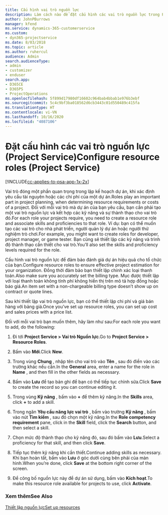 ```yaml
---
title: Cấu hình vai trò nguồn lực
description: Làm cách nào để đặt cấu hình các vai trò nguồn lực trong Project Service
author: JohnPBurrows
manager: kfend
ms.service: dynamics-365-customerservice
ms.custom:
- dyn365-projectservice
ms.date: 8/03/2018
ms.topic: article
ms.author: ruhercul
audience: Admin
search.audienceType:
- admin
- customizer
- enduser
search.app:
- D365CE
- D365PS
- ProjectOperations
ms.openlocfilehash: 5f899d17980df16602c964bab4bbab1e976b3ebf
ms.sourcegitcommit: 5c4c9bf3ba018562d6cb3443c01d550489c415fa
ms.translationtype: HT
ms.contentlocale: vi-VN
ms.lasthandoff: 10/16/2020
ms.locfileid: "4087106"
---
```

# <a name="configure-resource-roles-project-service"></a><span data-ttu-id="734b1-103">Đặt cấu hình các vai trò nguồn lực (Project Service)</span><span class="sxs-lookup"><span data-stu-id="734b1-103">Configure resource roles (Project Service)</span></span>

[!INCLUDE[cc-applies-to-psa-app-1x-2x](../includes/cc-applies-to-psa-app-1x-2x.md)]

<span data-ttu-id="734b1-104">Vai trò đóng một phần quan trọng trong lập kế hoạch dự án, khi xác định yêu cầu tài nguyên hoặc các chi phí của một dự án.</span><span class="sxs-lookup"><span data-stu-id="734b1-104">Roles play an important part in project planning, when determining resource requirements or costs of a project.</span></span> <span data-ttu-id="734b1-105">Đối với mỗi vai trò mà dự án của bạn yêu cầu, bạn cần phải tạo một vai trò nguồn lực và kết hợp các kỹ năng và sự thành thạo cho vai trò đó.</span><span class="sxs-lookup"><span data-stu-id="734b1-105">For each role your projects require, you need to create a resource role and associate skills and proficiencies to that role.</span></span> <span data-ttu-id="734b1-106">Ví dụ: bạn có thể muốn tạo các vai trò cho nhà phát triển, người quản lý dự án hoặc người thử nghiệm trò chơi.</span><span class="sxs-lookup"><span data-stu-id="734b1-106">For example, you might want to create roles for developer, project manager, or game tester.</span></span> <span data-ttu-id="734b1-107">Bạn cũng sẽ thiết lập các kỹ năng và trình độ thành thạo cần thiết cho vai trò.</span><span class="sxs-lookup"><span data-stu-id="734b1-107">You’ll also set the skills and proficiency levels required for the role.</span></span>  
  
 <span data-ttu-id="734b1-108">Cấu hình vai trò nguồn lực để đảm bảo đánh giá dự án hiệu quả cho tổ chức của bạn.</span><span class="sxs-lookup"><span data-stu-id="734b1-108">Configure resource roles to ensure effective project estimation for your organization.</span></span>  <span data-ttu-id="734b1-109">Đồng thời đảm bảo bạn thiết lập chính xác loại thanh toán.</span><span class="sxs-lookup"><span data-stu-id="734b1-109">Also make sure you accurately set the billing type.</span></span> <span data-ttu-id="734b1-110">Mục được thiết lập với loại thanh toán không tính phí không hiển thị trên mô tả hợp đồng hoặc báo giá.</span><span class="sxs-lookup"><span data-stu-id="734b1-110">An item set with a non-chargeable billing type doesn’t show up on contract or quote lines.</span></span>  
  
 <span data-ttu-id="734b1-111">Sau khi thiết lập vai trò nguồn lực, bạn có thể thiết lập chi phí và giá bán hàng với bảng giá.</span><span class="sxs-lookup"><span data-stu-id="734b1-111">Once you’ve set up resource roles, you can set up cost and sales prices with a price list.</span></span>  
  
 <span data-ttu-id="734b1-112">Đối với mỗi vai trò bạn muốn thêm, hãy làm như sau:</span><span class="sxs-lookup"><span data-stu-id="734b1-112">For each role you want to add, do the following:</span></span>  
  
1.  <span data-ttu-id="734b1-113">Đi tới **Project Service > Vai trò Nguồn lực**.</span><span class="sxs-lookup"><span data-stu-id="734b1-113">Go to **Project Service > Resource Roles**.</span></span>  
  
2.  <span data-ttu-id="734b1-114">Bấm vào **Mới**.</span><span class="sxs-lookup"><span data-stu-id="734b1-114">Click **New**.</span></span>  
  
3.  <span data-ttu-id="734b1-115">Trong vùng **Chung** , nhập tên cho vai trò vào **Tên** , sau đó điền vào các trường khác nếu cần.</span><span class="sxs-lookup"><span data-stu-id="734b1-115">In the **General** area, enter a name for the role in **Name** , and then fill in the other fields as necessary.</span></span>  
  
4.  <span data-ttu-id="734b1-116">Bấm vào **Lưu** để tạo bản ghi để bạn có thể tiếp tục chỉnh sửa.</span><span class="sxs-lookup"><span data-stu-id="734b1-116">Click **Save** to create the record so you can continue editing it.</span></span>  
  
5.  <span data-ttu-id="734b1-117">Trong vùng **Kỹ năng** , bấm vào **+** để thêm kỹ năng.</span><span class="sxs-lookup"><span data-stu-id="734b1-117">In the **Skills** area, click **+** to add a skill.</span></span>  
  
6.  <span data-ttu-id="734b1-118">Trong ngăn **Yêu cầu năng lực vai trò** , bấm vào trường **Kỹ năng** , bấm vào nút **Tìm kiếm** , sau đó chọn một kỹ năng.</span><span class="sxs-lookup"><span data-stu-id="734b1-118">In the **Role competency requirement** pane, click in the **Skill** field, click the **Search** button, and then select a skill.</span></span>  
  
7.  <span data-ttu-id="734b1-119">Chọn mức độ thành thạo cho kỹ năng đó, sau đó bấm vào **Lưu**.</span><span class="sxs-lookup"><span data-stu-id="734b1-119">Select a proficiency for that skill, and then click **Save**.</span></span>  
  
8.  <span data-ttu-id="734b1-120">Tiếp tục thêm kỹ năng khi cần thiết.</span><span class="sxs-lookup"><span data-stu-id="734b1-120">Continue adding skills as necessary.</span></span> <span data-ttu-id="734b1-121">Khi bạn hoàn tất, bấm vào **Lưu** ở góc dưới cùng bên phải của màn hình.</span><span class="sxs-lookup"><span data-stu-id="734b1-121">When you’re done, click **Save** at the bottom right corner of the screen.</span></span>  
  
9. <span data-ttu-id="734b1-122">Để công bố nguồn lực này để dự án sử dụng, bấm vào **Kích hoạt**.</span><span class="sxs-lookup"><span data-stu-id="734b1-122">To make this resource role available for projects to use, click **Activate**.</span></span>  
  
### <a name="see-also"></a><span data-ttu-id="734b1-123">Xem thêm</span><span class="sxs-lookup"><span data-stu-id="734b1-123">See Also</span></span>  
 [<span data-ttu-id="734b1-124">Thiết lập nguồn lực</span><span class="sxs-lookup"><span data-stu-id="734b1-124">Set up resources</span></span>](../psa/set-up-resources.md)
